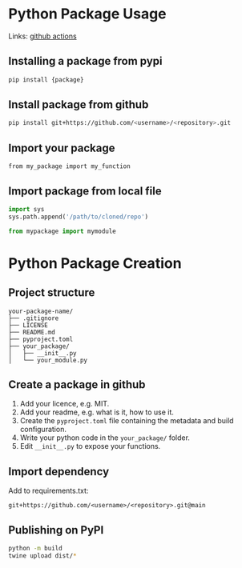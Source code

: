 # Python Package Usage

Links: [github actions](https://docs.github.com/en/actions/use-cases-and-examples/building-and-testing/building-and-testing-python)

## Installing a package from pypi
```bash
pip install {package}
```

## Install package from github
```bash
pip install git+https://github.com/<username>/<repository>.git
```

## Import your package
```
from my_package import my_function
```

## Import package from local file
```python
import sys
sys.path.append('/path/to/cloned/repo')

from mypackage import mymodule

```

# Python Package Creation

## Project structure
```
your-package-name/
├── .gitignore
├── LICENSE
├── README.md
├── pyproject.toml
├── your_package/
│   ├── __init__.py
│   └── your_module.py
```

## Create a package in github
1. Add your licence, e.g. MIT.
2. Add your readme, e.g. what is it, how to use it.
3. Create the `pyproject.toml` file containing the metadata and build configuration.
4. Write your python code in the `your_package/` folder.
5. Edit `__init__.py` to expose your functions.

## Import dependency
Add to requirements.txt:
```
git+https://github.com/<username>/<repository>.git@main
```

## Publishing on PyPI

```bash
python -m build
twine upload dist/*
```
